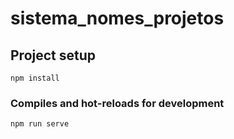 # sistema_nomes_projetos

## Project setup
```
npm install
```

### Compiles and hot-reloads for development
```
npm run serve
```